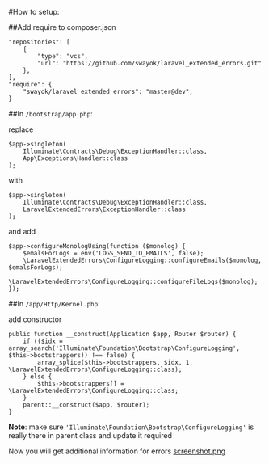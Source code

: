#How to setup:

##Add require to composer.json

```
"repositories": [
    {
        "type": "vcs",
        "url": "https://github.com/swayok/laravel_extended_errors.git"
    },
],
"require": {
    "swayok/laravel_extended_errors": "master@dev",
}
```

##In `/bootstrap/app.php`:

replace 

```
$app->singleton(
    Illuminate\Contracts\Debug\ExceptionHandler::class,
    App\Exceptions\Handler::class
);
```

with

```
$app->singleton(
    Illuminate\Contracts\Debug\ExceptionHandler::class,
    LaravelExtendedErrors\ExceptionHandler::class
);
```

and add

```
$app->configureMonologUsing(function ($monolog) {
    $emalsForLogs = env('LOGS_SEND_TO_EMAILS', false);
    \LaravelExtendedErrors\ConfigureLogging::configureEmails($monolog, $emalsForLogs);
    \LaravelExtendedErrors\ConfigureLogging::configureFileLogs($monolog);
});
```

##In `/app/Http/Kernel.php`: 

add constructor

```
public function __construct(Application $app, Router $router) {
    if (($idx = array_search('Illuminate\Foundation\Bootstrap\ConfigureLogging', $this->bootstrappers)) !== false) {
        array_splice($this->bootstrappers, $idx, 1, \LaravelExtendedErrors\ConfigureLogging::class);
    } else {
        $this->bootstrappers[] = \LaravelExtendedErrors\ConfigureLogging::class;
    }
    parent::__construct($app, $router);
}
```

**Note**: make sure `'Illuminate\Foundation\Bootstrap\ConfigureLogging'` is really there in parent class and update it required

Now you will get additional information for errors
[screenshot.png](https://raw.githubusercontent.com/swayok/laravel_extended_errors/master/screenshot.png)